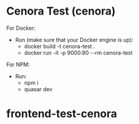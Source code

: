 # Cenora Test (cenora)

For Docker:

- Run (make sure that your Docker engine is up):
  - docker build -t cenora-test .
  - docker run -it -p 9000:80 --rm cenora-test

For NPM:

- Run:
  - npm i
  - quasar dev
# frontend-test-cenora
